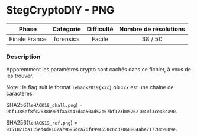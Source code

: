 # StegCryptoDIY - PNG

| Phase          | Catégorie  |   Difficulté   | Nombre de résolutions |
|:--------------:|:----------:|:--------------:|:---------------------:|
| Finale France  | forensics  |  Facile        |               38 / 50 |

### Description

Apparemment les paramètres crypto sont cachés dans ce fichier, à vous de les trouver.

Note : le flag suit le format `lehack2019{xxx}` où `xxx` est une chaine de caractères.

SHA256(`leHACK19_chall.png`) = `9bf1385ef8fc2638b90dfaa3d47d4a50ad52b67bf173b052621040f3ce48ca90`.

SHA256(`leHACK19_ref.png`) = `9151821ba115ed4de102a79695dca76f4994550c6c37068804abe71778c9009e`.
